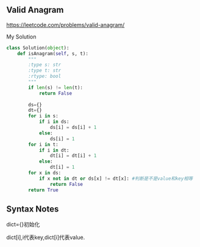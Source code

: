 ## Valid Anagram

https://leetcode.com/problems/valid-anagram/

My Solution

```python
class Solution(object):
    def isAnagram(self, s, t):
        """
        :type s: str
        :type t: str
        :rtype: bool
        """
        if len(s) != len(t):
            return False
        
        ds={}
        dt={}
        for i in s:
            if i in ds:
                ds[i] = ds[i] + 1
            else:
                ds[i] = 1
        for i in t:
            if i in dt:
                dt[i] = dt[i] + 1
            else:
                dt[i] = 1
        for x in ds:
            if x not in dt or ds[x] != dt[x]: #判断是不是value和key相等
                return False
        return True
```

## Syntax Notes
dict={}初始化

dict[i],i代表key,dict[i]代表value.
